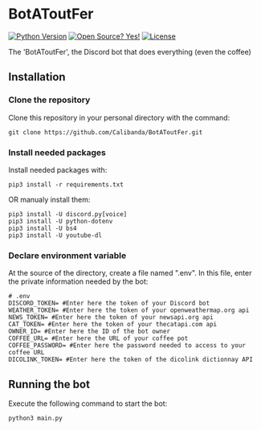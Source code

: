 # BotAToutFer
[![Python Version](https://img.shields.io/badge/python-3.6-blue?style=for-the-badge&logo=python)](https://github.com/Calibanda/BotAToutFer/)
[![Open Source? Yes!](https://img.shields.io/badge/Open%20Source%3F-Yes!-green?style=for-the-badge&logo=appveyor)](https://github.com/Calibanda/BotAToutFer/)
[![License](https://img.shields.io/github/license/Calibanda/BotAToutFer?style=for-the-badge)](https://github.com/Calibanda/BotAToutFer/blob/main/LICENSE)

The 'BotAToutFer', the Discord bot that does everything (even the coffee)

## Installation 

### Clone the repository

Clone this repository in your personal directory with the command:

```
git clone https://github.com/Calibanda/BotAToutFer.git
```

### Install needed packages

Install needed packages with:

```
pip3 install -r requirements.txt
```
OR manualy install them:

```
pip3 install -U discord.py[voice]
pip3 install -U python-dotenv
pip3 install -U bs4
pip3 install -U youtube-dl
```

### Declare environment variable

At the source of the directory, create a file named ".env". In this file, enter the private information needed by the bot:

```
# .env
DISCORD_TOKEN= #Enter here the token of your Discord bot
WEATHER_TOKEN= #Enter here the token of your openweathermap.org api
NEWS_TOKEN= #Enter here the token of your newsapi.org api
CAT_TOKEN= #Enter here the token of your thecatapi.com api
OWNER_ID= #Enter here the ID of the bot owner
COFFEE_URL= #Enter here the URL of your coffee pot
COFFEE_PASSWORD= #Enter here the password needed to access to your coffee URL
DICOLINK_TOKEN= #Enter here the token of the dicolink dictionnay API
```

## Running the bot

Execute the following command to start the bot:

```
python3 main.py
```
